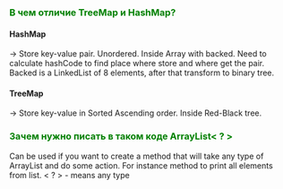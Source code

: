 <h3 style="color:green">В чем отличие TreeMap и HashMap?</h3>
<h4>HashMap</h4> -> Store key-value pair. Unordered. Inside Array with backed. Need to calculate hashCode to find place where store and where get the pair. Backed is a LinkedList of 8 elements, after that transform to binary tree.

<h4>TreeMap</h4> -> Store key-value in Sorted Ascending order. Inside Red-Black tree.

<h3 style="color:green">Зачем нужно писать в таком коде ArrayList< ? ></h3>
Can be used if you want to create a method that will take any type of ArrayList and do some action.
For instance method to print all elements from list. < ? > - means any type




